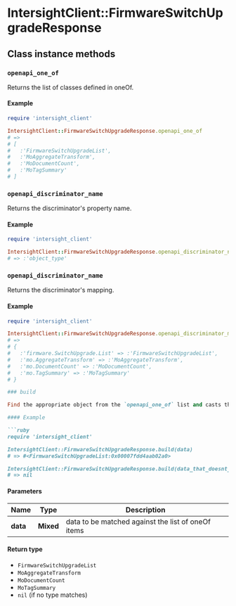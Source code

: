 # IntersightClient::FirmwareSwitchUpgradeResponse

## Class instance methods

### `openapi_one_of`

Returns the list of classes defined in oneOf.

#### Example

```ruby
require 'intersight_client'

IntersightClient::FirmwareSwitchUpgradeResponse.openapi_one_of
# =>
# [
#   :'FirmwareSwitchUpgradeList',
#   :'MoAggregateTransform',
#   :'MoDocumentCount',
#   :'MoTagSummary'
# ]
```

### `openapi_discriminator_name`

Returns the discriminator's property name.

#### Example

```ruby
require 'intersight_client'

IntersightClient::FirmwareSwitchUpgradeResponse.openapi_discriminator_name
# => :'object_type'
```

### `openapi_discriminator_name`

Returns the discriminator's mapping.

#### Example

```ruby
require 'intersight_client'

IntersightClient::FirmwareSwitchUpgradeResponse.openapi_discriminator_mapping
# =>
# {
#   :'firmware.SwitchUpgrade.List' => :'FirmwareSwitchUpgradeList',
#   :'mo.AggregateTransform' => :'MoAggregateTransform',
#   :'mo.DocumentCount' => :'MoDocumentCount',
#   :'mo.TagSummary' => :'MoTagSummary'
# }

### build

Find the appropriate object from the `openapi_one_of` list and casts the data into it.

#### Example

```ruby
require 'intersight_client'

IntersightClient::FirmwareSwitchUpgradeResponse.build(data)
# => #<FirmwareSwitchUpgradeList:0x00007fdd4aab02a0>

IntersightClient::FirmwareSwitchUpgradeResponse.build(data_that_doesnt_match)
# => nil
```

#### Parameters

| Name | Type | Description |
| ---- | ---- | ----------- |
| **data** | **Mixed** | data to be matched against the list of oneOf items |

#### Return type

- `FirmwareSwitchUpgradeList`
- `MoAggregateTransform`
- `MoDocumentCount`
- `MoTagSummary`
- `nil` (if no type matches)

